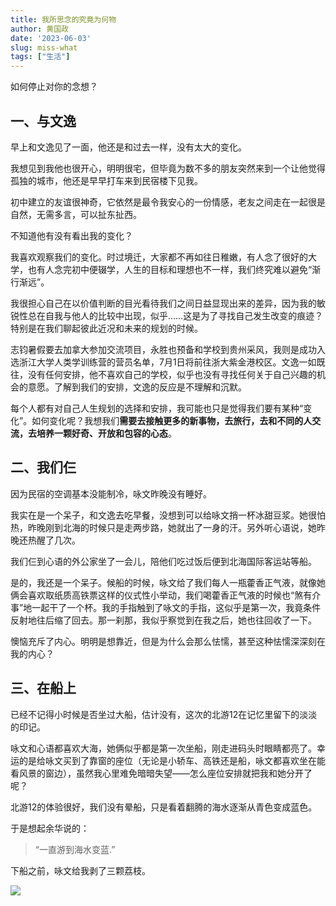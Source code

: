 ```yaml
---
title: 我所思念的究竟为何物
author: 黄国政
date: '2023-06-03'
slug: miss-what
tags: ["生活"]
---
```


如何停止对你的念想？

<!--more-->

## 一、与文逸

早上和文逸见了一面，他还是和过去一样，没有太大的变化。

我想见到我他也很开心，明明很宅，但毕竟为数不多的朋友突然来到一个让他觉得孤独的城市，他还是早早打车来到民宿楼下见我。

初中建立的友谊很神奇，它依然是最令我安心的一份情感，老友之间走在一起很是自然，无需多言，可以扯东扯西。

不知道他有没有看出我的变化？

我喜欢观察我们的变化。时过境迁，大家都不再如往日稚嫩，有人念了很好的大学，也有人念完初中便辍学，人生的目标和理想也不一样，我们终究难以避免“渐行渐远”。

我很担心自己在以价值判断的目光看待我们之间日益显现出来的差异，因为我的敏锐性总在自我与他人的比较中出现，似乎……这是为了寻找自己发生改变的痕迹？特别是在我们聊起彼此近况和未来的规划的时候。

志钧暑假要去加拿大参加交流项目，永胜也预备和学校到贵州采风，我则是成功入选浙江大学人类学训练营的营员名单，7月1日将前往浙大紫金港校区。文逸一如既往，没有任何安排，他不喜欢自己的学校，似乎也没有寻找任何关于自己兴趣的机会的意愿。了解到我们的安排，文逸的反应是不理解和沉默。

每个人都有对自己人生规划的选择和安排，我可能也只是觉得我们要有某种“变化”。如何变化呢？我想我们**需要去接触更多的新事物，去旅行，去和不同的人交流，去培养一颗好奇、开放和包容的心态**。

## 二、我们仨

因为民宿的空调基本没能制冷，咏文昨晚没有睡好。

我实在是一个呆子，和文逸去吃早餐，没想到可以给咏文捎一杯冰甜豆浆。她很怕热，昨晚刚到北海的时候只是走两步路，她就出了一身的汗。另外听心语说，她昨晚还热醒了几次。

我们仨到心语的外公家坐了一会儿，陪他们吃过饭后便到北海国际客运站等船。

是的，我还是一个呆子。候船的时候，咏文给了我们每人一瓶藿香正气液，就像她俩会喜欢取纸质高铁票这样的仪式性小举动，我们喝藿香正气液的时候也“煞有介事”地一起干了一个杯。我的手指触到了咏文的手指，这似乎是第一次，我竟条件反射地往后缩了回去。那一刹那，我似乎察觉到在我之后，她也往回收了一下。

懊恼充斥了内心。明明是想靠近，但是为什么会那么怯懦，甚至这种怯懦深深刻在我的内心？

## 三、在船上

已经不记得小时候是否坐过大船，估计没有，这次的北游12在记忆里留下的淡淡的印记。

咏文和心语都喜欢大海，她俩似乎都是第一次坐船，刚走进码头时眼睛都亮了。幸运的是给咏文买到了靠窗的座位（无论是小轿车、高铁还是船，咏文都喜欢坐在能看风景的窗边），虽然我心里难免暗暗失望——怎么座位安排就把我和她分开了呢？

北游12的体验很好，我们没有晕船，只是看着翻腾的海水逐渐从青色变成蓝色。

于是想起余华说的：

> “一直游到海水变蓝.”

下船之前，咏文给我剥了三颗荔枝。

![](/images/posts/2023/06/06-03-lizhi.jpg)